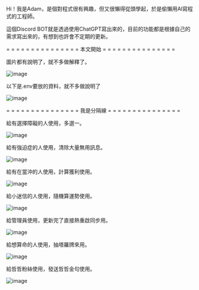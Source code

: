 Hi！我是Adam，是個對程式很有興趣，但又很懶得從頭學起，於是偷懶用AI寫程式的工程師。

這個Discord BOT就是透過使用ChatGPT寫出來的，目前的功能都是根據自己的需求寫出來的，有想到也許會不定期的更新。

= = = = = = = = = = = = = = = 本文開始 = = = = = = = = = = = = = = = 

圖片都有說明了，就不多做解釋了。

![image](https://github.com/user-attachments/assets/bc77085d-f64c-4a18-940e-0d1ae12c4130)

以下是.env要放的資料，就不多做說明了

![image](https://github.com/user-attachments/assets/38870b9a-0f42-4337-ae9f-b85d81a7bf2e)

= = = = = = = = = = = = = = = 我是分隔線 = = = = = = = = = = = = = = = 

給有選擇障礙的人使用，多選一。

![image](https://github.com/user-attachments/assets/ad3d30e4-c414-4b6f-94be-03cca6e7044e)

給有強迫症的人使用，清除大量無用訊息。

![image](https://github.com/user-attachments/assets/8290dfcb-c208-4e61-95a7-3592ebba91fc)

給有在當沖的人使用，計算獲利使用。

![image](https://github.com/user-attachments/assets/a3455278-4ddc-48b8-ae72-ae411f4f1505)

給小迷信的人使用，隨機算運勢使用。

![image](https://github.com/user-attachments/assets/f7edded1-3799-48fd-bb77-21858c6403fa)


給管理員使用，更新完了直接熱重啟同步用。

![image](https://github.com/user-attachments/assets/b64f843c-3b3c-4770-b569-ae888f754533)


給想算命的人使用，抽塔羅牌來用。

![image](https://github.com/user-attachments/assets/51ff5e8e-e338-4fb0-8d52-6cb270f82fed)

給哲哲粉絲使用，發送哲哲金句使用。

![image](https://github.com/user-attachments/assets/bf6828a7-161b-4319-ba5b-5c72ccca5e7b)
